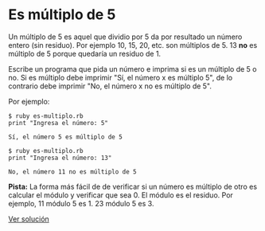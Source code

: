# Es múltiplo de 5

Un múltiplo de 5 es aquel que dividio por 5 da por resultado un número entero (sin residuo).
Por ejemplo 10, 15, 20, etc. son múltiplos de 5. 13 **no** es múltiplo de 5 porque quedaría un residuo de 1.

Escribe un programa que pida un número e imprima si es un múltiplo de 5 o no.
Si es múltiplo debe imprimir "Sí, el número x es múltiplo 5", de lo contrario debe imprimir "No, el número x no es múltiplo de 5".

Por ejemplo:

```
$ ruby es-multiplo.rb
print "Ingresa el número: 5"

Sí, el número 5 es múltiplo de 5
```

```
$ ruby es-multiplo.rb
print "Ingresa el número: 13"

No, el número 11 no es múltiplo de 5
```

**Pista:** La forma más fácil de de verificar si un número es múltiplo de otro es calcular el módulo y verificar que sea 0. El módulo es el residuo. Por ejemplo, 11 módulo 5 es 1. 23 módulo 5 es 3.

[Ver solución](soluciones/nivel-1/es-multiplo.md)
